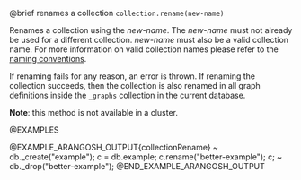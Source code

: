 

@brief renames a collection
`collection.rename(new-name)`

Renames a collection using the *new-name*. The *new-name* must not
already be used for a different collection. *new-name* must also be a
valid collection name. For more information on valid collection names please
refer
to the [naming conventions](../NamingConventions/README.md).

If renaming fails for any reason, an error is thrown.
If renaming the collection succeeds, then the collection is also renamed in
all graph definitions inside the `_graphs` collection in the current
database.

**Note**: this method is not available in a cluster.

@EXAMPLES

@EXAMPLE_ARANGOSH_OUTPUT{collectionRename}
~ db._create("example");
  c = db.example;
  c.rename("better-example");
  c;
~ db._drop("better-example");
@END_EXAMPLE_ARANGOSH_OUTPUT


